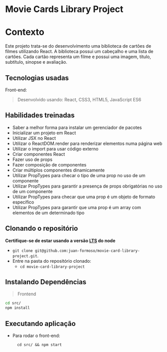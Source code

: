 # Movie Cards Library Project

# Contexto
Este projeto trata-se do desenvolvimento uma biblioteca de cartões de filmes utilizando React. A biblioteca possui um cabeçalho e uma lista de cartões. Cada cartão representa um filme e possui uma imagem, título, subtítulo, sinopse e avaliação.

## Tecnologias usadas

Front-end:
> Desenvolvido usando: React, CSS3, HTML5, JavaScript ES6

## Habilidades treinadas

* Saber a melhor forma para instalar um gerenciador de pacotes
* Inicializar um projeto em React
* Utilizar JSX no React
* Utilizar o ReactDOM.render para renderizar elementos numa página web
* Utilizar o import para usar código externo
* Criar componentes React
* Fazer uso de props
* Fazer composição de componentes
* Criar múltiplos componentes dinamicamente
* Utilizar PropTypes para checar o tipo de uma prop no uso de um componente
* Utilizar PropTypes para garantir a presença de props obrigatórias no uso de um componente
* Utilizar PropTypes para checar que uma prop é um objeto de formato específico
* Utilizar PropTypes para garantir que uma prop é um array com elementos de um determinado tipo

## Clonando o repositório

**Certifique-se de estar usando a versão [LTS](https://nodejs.org/en/) do node**

  * `git clone git@github.com:juan-formoso/movie-card-library-project.git`.
  * Entre na pasta do repositório clonado:
    * `cd movie-card-library-project`

## Instalando Dependências

> Frontend
```bash
cd src/
npm install
``` 

## Executando aplicação

* Para rodar o front-end:

  ```
    cd src/ && npm start
  ```
